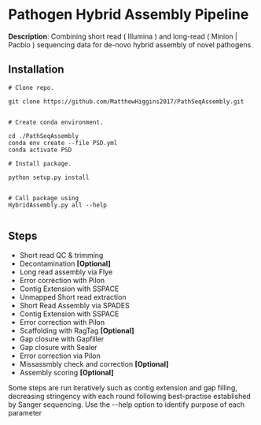 # Pathogen Hybrid Assembly Pipeline

**Description**: Combining short read ( Illumina ) and long-read ( Minion | Pacbio ) sequencing data for de-novo hybrid assembly of novel pathogens.


## Installation

```
# Clone repo.

git clone https://github.com/MatthewHiggins2017/PathSeqAssembly.git


# Create conda environment.

cd ./PathSeqAssembly
conda env create --file PSD.yml
conda activate PSD

# Install package.

python setup.py install


# Call package using
HybridAssembly.py all --help


```





## Steps
* Short read QC & trimming
* Decontamination **[Optional]**
* Long read assembly via Flye
* Error correction with Pilon
* Contig Extension with SSPACE
* Unmapped Short read extraction
* Short Read Assembly via SPADES
* Contig Extension with SSPACE
* Error correction with Pilon
* Scaffolding with RagTag **[Optional]**
* Gap closure with Gapfiller
* Gap closure with Sealer
* Error correction via Pilon
* Missassmbly check and correction **[Optional]**
* Assembly scoring **[Optional]**


Some steps are run iteratively such as contig extension and gap filling, decreasing stringency with each round following best-practise established by Sanger sequencing. Use the --help option to identify purpose of each parameter

